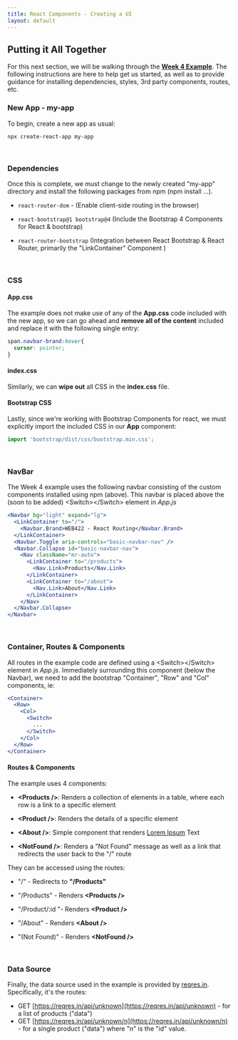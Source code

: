 ```yaml
---
title: React Components - Creating a UI
layout: default
---
```


## Putting it All Together

For this next section, we will be walking through the **[Week 4 Example](https://github.com/sictweb/bti425/tree/master/Code%20Examples/week4)**.
The following instructions are here to help get us started, as well as to provide guidance for installing dependencies, styles, 3rd party components, routes, etc.

### New App - my-app

To begin, create a new app as usual:

```terminal
npx create-react-app my-app
```

<br>

### Dependencies

Once this is complete, we must change to the newly created "my-app" directory and install the following packages from npm (npm install ...).

* `react-router-dom` - (Enable client-side routing in the browser)

* `react-bootstrap@1 bootstrap@4` (Include the Bootstrap 4 Components for React &amp; bootstrap)

* `react-router-bootstrap` (Integration between React Bootstrap &amp; React Router, primarily the "LinkContainer" Component )

<br>

### CSS

#### App.css

The example does not make use of any of the **App.css** code included with the new app, so we can go ahead and **remove all of the content** included and replace it with the following single entry:

```css
span.navbar-brand:hover{
  cursor: pointer;
}
```

#### index.css

Similarly, we can **wipe out** all CSS in the **index.css** file.  

#### Bootstrap CSS

Lastly, since we're working with  Bootstrap Components for react, we must explicitly import the included CSS in our **App** component:

```js
import 'bootstrap/dist/css/bootstrap.min.css';
```

<br>

### NavBar

The Week 4 example uses the following navbar consisting of the custom components installed using npm (above).  This navbar is placed above the (soon to be added) &lt;Switch&gt;&lt;/Switch&gt; element in *App.js*

```jsx
<Navbar bg="light" expand="lg">
  <LinkContainer to="/">
    <Navbar.Brand>WEB422 - React Routing</Navbar.Brand>
  </LinkContainer>
  <Navbar.Toggle aria-controls="basic-navbar-nav" />
  <Navbar.Collapse id="basic-navbar-nav">
    <Nav className="mr-auto">
      <LinkContainer to="/products">
        <Nav.Link>Products</Nav.Link>
      </LinkContainer>
      <LinkContainer to="/about">
        <Nav.Link>About</Nav.Link>
      </LinkContainer>
    </Nav>
  </Navbar.Collapse>
</Navbar>
```

<br>

### Container, Routes & Components

All routes in the example code are defined using a &lt;Switch&gt;&lt;/Switch&gt; element in *App.js*.  Immediately surrounding this component (below the Navbar), we need to add the bootstrap "Container", "Row" and "Col" components, ie:

```jsx
<Container>
  <Row>
    <Col>
      <Switch>
        ...
      </Switch>
    </Col>
  </Row>
</Container>
```

#### Routes & Components

The example uses 4 components: 

* **&lt;Products /&gt;**: Renders a collection of elements in a table, where each row is a link to a specific element 

* **&lt;Product /&gt;**: Renders the details of a specific element

* **&lt;About /&gt;**: Simple component that renders [Lorem Ipsum](https://www.lipsum.com/) Text

* **&lt;NotFound /&gt;**: Renders a "Not Found" message as well as a link that redirects the user back to the "/" route

They can be accessed using the routes:

* "/" - Redirects to **"/Products"**

* "/Products" - Renders **&lt;Products /&gt;**

* "/Product/:id "- Renders **&lt;Product /&gt;**

* "/About" - Renders **&lt;About /&gt;**

* "(Not Found)" - Renders **&lt;NotFound /&gt;**

<br>

### Data Source

Finally, the data source used in the example is provided by [reqres.in](https://reqres.in/).  Specifically, it's the routes:

* GET [https://reqres.in/api/unknown](https://reqres.in/api/unknown) - for a list of products ("data")
* GET [https://reqres.in/api/unknown/n](https://reqres.in/api/unknown/n) - for a single product ("data") where "n" is the "id" value. 

<!-- TODO: Here is a good spot to mention SWR https://swr.vercel.app/ - a "hooks library for data fetching" - it can be a part of a very short "Fetch" review -->





